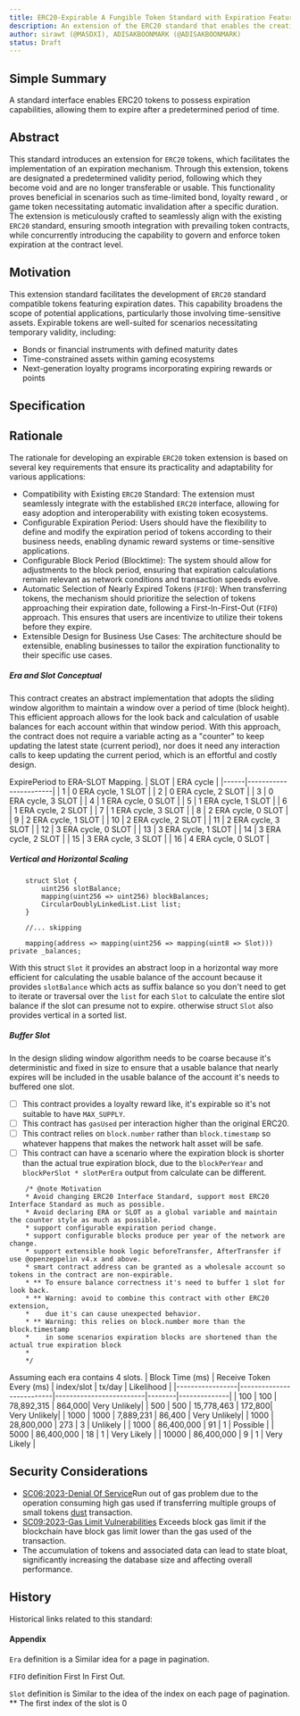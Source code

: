 ```yaml
---
title: ERC20-Expirable A Fungible Token Standard with Expiration Feature
description: An extension of the ERC20 standard that enables the creation of fungible tokens with configurable expiration features, allowing for time-sensitive use cases.
author: sirawt (@MASDXI), ADISAKBOONMARK (@ADISAKBOONMARK)
status: Draft
---
```


## Simple Summary

A standard interface enables ERC20 tokens to possess expiration capabilities, allowing them to expire after a predetermined period of time.

## Abstract

This standard introduces an extension for `ERC20` tokens, which facilitates the implementation of an expiration mechanism. Through this extension, tokens are designated a predetermined validity period, following which they become void and are no longer transferable or usable. This functionality proves beneficial in scenarios such as time-limited bond, loyalty reward , or game token necessitating automatic invalidation after a specific duration. The extension is meticulously crafted to seamlessly align with the existing `ERC20` standard, ensuring smooth integration with prevailing token contracts, while concurrently introducing the capability to govern and enforce token expiration at the contract level.

## Motivation

This extension standard facilitates the development of `ERC20` standard compatible tokens featuring expiration dates. This capability broadens the scope of potential applications, particularly those involving time-sensitive assets. Expirable tokens are well-suited for scenarios necessitating temporary validity, including:

- Bonds or financial instruments with defined maturity dates
- Time-constrained assets within gaming ecosystems
- Next-generation loyalty programs incorporating expiring rewards or points

## Specification

## Rationale
The rationale for developing an expirable `ERC20` token extension is based on several key requirements that ensure its practicality and adaptability for various applications:
- Compatibility with Existing `ERC20` Standard: The extension must seamlessly integrate with the established `ERC20` interface, allowing for easy adoption and interoperability with existing token ecosystems.  
- Configurable Expiration Period: Users should have the flexibility to define and modify the expiration period of tokens according to their business needs, enabling dynamic reward systems or time-sensitive applications.  
- Configurable Block Period (Blocktime): The system should allow for adjustments to the block period, ensuring that expiration calculations remain relevant as network conditions and transaction speeds evolve.  
- Automatic Selection of Nearly Expired Tokens (`FIFO`): When transferring tokens, the mechanism should prioritize the selection of tokens approaching their expiration date, following a First-In-First-Out (`FIFO`) approach. This ensures that users are incentivize to utilize their tokens before they expire.  
- Extensible Design for Business Use Cases: The architecture should be extensible, enabling businesses to tailor the expiration functionality to their specific use cases.

##### Era and Slot Conceptual

This contract creates an abstract implementation that adopts the sliding window algorithm to maintain a window over a period of time (block height). This efficient approach allows for the look back and calculation of usable balances for each account within that window period. With this approach, the contract does not require a variable acting as a "counter" to keep updating the latest state (current period), nor does it need any interaction calls to keep updating the current period, which is an effortful and costly design.

ExpirePeriod to ERA-SLOT Mapping.
| SLOT | ERA cycle |
|------|-----------------------|
| 1 | 0 ERA cycle, 1 SLOT |
| 2 | 0 ERA cycle, 2 SLOT |
| 3 | 0 ERA cycle, 3 SLOT |
| 4 | 1 ERA cycle, 0 SLOT |
| 5 | 1 ERA cycle, 1 SLOT |
| 6 | 1 ERA cycle, 2 SLOT |
| 7 | 1 ERA cycle, 3 SLOT |
| 8 | 2 ERA cycle, 0 SLOT |
| 9 | 2 ERA cycle, 1 SLOT |
| 10 | 2 ERA cycle, 2 SLOT |
| 11 | 2 ERA cycle, 3 SLOT |
| 12 | 3 ERA cycle, 0 SLOT |
| 13 | 3 ERA cycle, 1 SLOT |
| 14 | 3 ERA cycle, 2 SLOT |
| 15 | 3 ERA cycle, 3 SLOT |
| 16 | 4 ERA cycle, 0 SLOT |

##### Vertical and Horizontal Scaling

```solidity
    struct Slot {
        uint256 slotBalance;
        mapping(uint256 => uint256) blockBalances;
        CircularDoublyLinkedList.List list;
    }

    //... skipping

    mapping(address => mapping(uint256 => mapping(uint8 => Slot))) private _balances;
```

With this struct `Slot` it provides an abstract loop in a horizontal way more efficient for calculating the usable balance of the account because it provides `slotBalance` which acts as suffix balance so you don't need to get to iterate or traversal over the `list` for each `Slot` to calculate the entire slot balance if the slot can presume not to expire. otherwise struct `Slot` also provides vertical in a sorted list.

##### Buffer Slot

In the design sliding window algorithm needs to be coarse because it's deterministic and fixed in size to ensure that a usable balance that nearly expires will be included in the usable balance of the account it's needs to buffered one slot.

- [ ] This contract provides a loyalty reward like, it's expirable so it's not suitable to have `MAX_SUPPLY`.
- [ ] This contract has `gasUsed` per interaction higher than the original ERC20.
- [ ] This contract relies on `block.number` rather than `block.timestamp` so whatever happens that makes the network halt asset will be safe.
- [ ] This contract can have a scenario where the expiration block is shorter than the actual true expiration block, due to the `blockPerYear` and `blockPerSlot * slotPerEra` output from calculate can be different.

```text
    /* @note Motivation
    * Avoid changing ERC20 Interface Standard, support most ERC20 Interface Standard as much as possible.
    * Avoid declaring ERA or SLOT as a global variable and maintain the counter style as much as possible.
    * support configurable expiration period change.
    * support configurable blocks produce per year of the network are change.
    * support extensible hook logic beforeTransfer, AfterTransfer if use @openzeppelin v4.x and above.
    * smart contract address can be granted as a wholesale account so tokens in the contract are non-expirable.
    * ** To ensure balance correctness it's need to buffer 1 slot for look back.
    * ** Warning: avoid to combine this contract with other ERC20 extension,
    *    due it's can cause unexpected behavior.
    * ** Warning: this relies on block.number more than the block.timestamp
    *    in some scenarios expiration blocks are shortened than the actual true expiration block
    *
    */
```

Assuming each era contains 4 slots.
| Block Time (ms) | Receive Token Every (ms) | index/slot | tx/day | Likelihood |
|-----------------|--------------------------|-------------------------|--------|--------------|
| 100 | 100 | 78,892,315 | 864,000| Very Unlikely|
| 500 | 500 | 15,778,463 | 172,800| Very Unlikely|
| 1000 | 1000 | 7,889,231 | 86,400 | Very Unlikely|
| 1000 | 28,800,000 | 273 | 3 | Unlikely |
| 1000 | 86,400,000 | 91 | 1 | Possible |
| 5000 | 86,400,000 | 18 | 1 | Very Likely |
| 10000 | 86,400,000 | 9 | 1 | Very Likely |

## Security Considerations

- [SC06:2023-Denial Of Service](https://owasp.org/www-project-smart-contract-top-10/2023/en/src/SC06-denial-of-service-attacks.html)Run out of gas problem due to the operation consuming high gas used if transferring multiple groups of small tokens [dust](https://www.investopedia.com/terms/b/bitcoin-dust.asp) transaction.
- [SC09:2023-Gas Limit Vulnerabilities](https://owasp.org/www-project-smart-contract-top-10/2023/en/src/SC09-gas-limit-vulnerabilities.html) Exceeds block gas limit if the blockchain have block gas limit lower than the gas used of the transaction.
- The accumulation of tokens and associated data can lead to state bloat, significantly increasing the database size and affecting overall performance.

## History
Historical links related to this standard:

#### Appendix

`Era` definition is a Similar idea for a page in pagination.

`FIFO` definition First In First Out.

`Slot` definition is Similar to the idea of the index on each page of pagination.  
\*\* The first index of the slot is 0

